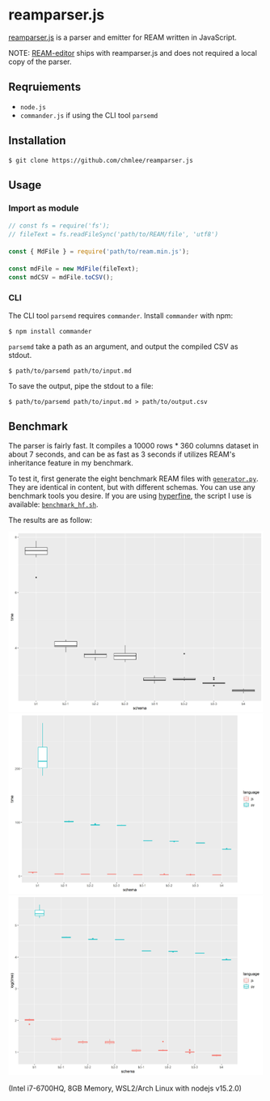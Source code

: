# reamparser.js

[reamparser.js](https://github.com/chmlee/reamparser.js) is a parser and emitter for REAM written in JavaScript.

NOTE: [REAM-editor](https://github.com/chmlee/ream-editor) ships with reamparser.js and does not required a local copy of the parser.

## Reqruiements

- `node.js`
- `commander.js` if using the CLI tool `parsemd`

## Installation

```shell
$ git clone https://github.com/chmlee/reamparser.js
```

## Usage

### Import as module

```javascript
// const fs = require('fs');
// fileText = fs.readFileSync('path/to/REAM/file', 'utf8')

const { MdFile } = require('path/to/ream.min.js');

const mdFile = new MdFile(fileText);
const mdCSV = mdFile.toCSV();
```

### CLI

The CLI tool `parsemd` requires `commander`.
Install `commander` with npm:

```shell
$ npm install commander
```

`parsemd` take a path as an argument, and output the compiled CSV as stdout.

```shell
$ path/to/parsemd path/to/input.md
```

To save the output, pipe the stdout to a file:

```shell
$ path/to/parsemd path/to/input.md > path/to/output.csv
```

## Benchmark

The parser is fairly fast.
It compiles a 10000 rows * 360 columns dataset in about 7 seconds, and can be as fast as 3 seconds if utilizes REAM's inheritance feature in my benchmark.

To test it, first generate the eight benchmark REAM files with [`generator.py`](https://github.com/chmlee/reamparser.js/blob/master/benchmark/generator.py).
They are identical in content, but with different schemas.
You can use any benchmark tools you desire.
If you are using [hyperfine](https://github.com/sharkdp/hyperfine), the script I use is available: [`benchmark_hf.sh`](https://github.com/chmlee/reamparser.js/blob/master/benchmark/benchmark_hf.sh).

The results are as follow:

![benchmark](./p1.jpg)
![benchmark](./p2.jpg)
![benchmark](./p3.jpg)

(Intel i7-6700HQ, 8GB Memory, WSL2/Arch Linux with nodejs v15.2.0)
